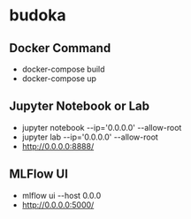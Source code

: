 # budoka


## Docker Command

- docker-compose build
- docker-compose up

## Jupyter Notebook or Lab

- jupyter notebook --ip='0.0.0.0' --allow-root
- jupyter lab --ip='0.0.0.0' --allow-root
- http://0.0.0.0:8888/

## MLFlow UI
- mlflow ui --host 0.0.0
- http://0.0.0.0:5000/

